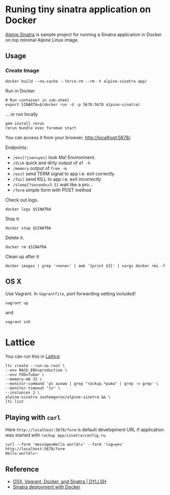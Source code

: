 # Runing tiny sinatra application on Docker

[Alpine Sinatra](https://hub.docker.com/r/sashaegorov/alpine-sinatra/) is sample project for running a Sinatra application in Docker on top minimal Alpine Linux image.

## Usage

### Create Image

```
docker build --no-cache --force-rm --rm -t alpine-sinatra app/
```

Run in Docker

```
# Run container in sub-sheel
export SINARTA=$(docker run -d -p 5678:5678 alpine-sinatra)
```

… or run locally

```
gem install rerun
rerun bundle exec foreman start
```

You can access it from your browser, [http://localhost:5678/](http://localhost:5678/).

Endpoints:
- `/env[?json=yes]` look Ma! Environment.
- `/disk` quick and dirty output of `df -h`
- `/memory` output of `free -m`
- `/exit` send TERM signal to app i.e. exit correctly
- `/fail` send KILL to app i.e. exit *incorrectly*
- `/sleep[?seconds=3.5]` wait like a pro...
- `/form` simple form with POST method

Check out logs.

```
docker logs $SINATRA
```

Stop it.

```
docker stop $SINATRA
```

Delete it.

```
docker rm $SINATRA
```

Clean up after it

```
docker images | grep '<none>' | awk '{print $3}' | xargs docker rmi -f
```

## OS X

Use Vagrant. In `Vagrantfile`, port forwarding setting included!

```
vagrant up
```

and

```
vagrant ssh
```

# Lattice
You can run this in [Lattice](http://lattice.cf)

```
ltc create --run-as-root \
--env RACK_ENV=production \
--env FOO=fubar \
--memory-mb 32 \
--monitor-command 'ps auxww | grep "rackup.*puma" | grep -v grep' \
--monitor-timeout "1s" \
--instances 2 \
alpine-sinatra sashaegorov/alpine-sinatra && \
ltc list
```

## Playing with `curl`

Here `http://localhost:5678/form` is default development URL if application was started with `rackup app/sinatra/config.ru`.

```
curl --form 'message=Hello world!✔︎' --form 'log=yes' http://localhost:5678/form
Hello world!✔︎⏎
```

## Reference

- [OSX, Vagrant, Docker, and Sinatra | DYLI.SH](http://dyli.sh/2013/08/23/OSX-Vagrant-Docker-Sinatra.html)
- [Sinatra deployment with Docker](http://haanto.com/sinatra-deployment-with-docker/)
